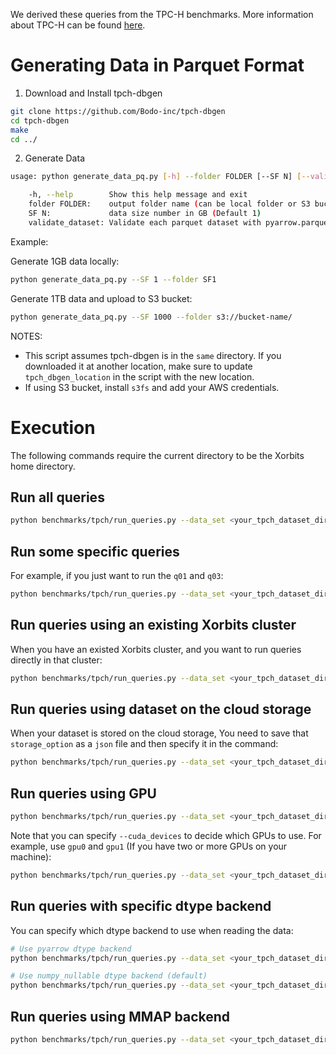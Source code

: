 We derived these queries from the TPC-H benchmarks. 
More information about TPC-H can be found [here](https://www.tpc.org/tpch/).

# Generating Data in Parquet Format
1. Download and Install tpch-dbgen
```bash
git clone https://github.com/Bodo-inc/tpch-dbgen
cd tpch-dbgen
make
cd ../
```

2. Generate Data
```bash
usage: python generate_data_pq.py [-h] --folder FOLDER [--SF N] [--validate_dataset]

    -h, --help        Show this help message and exit
    folder FOLDER:    output folder name (can be local folder or S3 bucket)
    SF N:             data size number in GB (Default 1)
    validate_dataset: Validate each parquet dataset with pyarrow.parquet.ParquetDataset (Default True)
```
Example:

Generate 1GB data locally:
```bash
python generate_data_pq.py --SF 1 --folder SF1
```

Generate 1TB data and upload to S3 bucket:
```bash
python generate_data_pq.py --SF 1000 --folder s3://bucket-name/
```

NOTES:
- This script assumes tpch-dbgen is in the ``same`` directory. If you downloaded it at another location, make sure to update ``tpch_dbgen_location`` in the script with the new location.
- If using S3 bucket, install ``s3fs`` and add your AWS credentials.

# Execution
The following commands require the current directory to be the Xorbits home directory.

## Run all queries
```bash
python benchmarks/tpch/run_queries.py --data_set <your_tpch_dataset_dir>
```

## Run some specific queries
For example, if you just want to run the ``q01`` and ``q03``:
```bash
python benchmarks/tpch/run_queries.py --data_set <your_tpch_dataset_dir> --queries 1 3
```

## Run queries using an existing Xorbits cluster
When you have an existed Xorbits cluster, and you want to run queries directly in that cluster:
```bash
python benchmarks/tpch/run_queries.py --data_set <your_tpch_dataset_dir> --endpoint <your_Xorbits_endpoint>
```

## Run queries using dataset on the cloud storage
When your dataset is stored on the cloud storage, 
You need to save that ``storage_option`` as a ``json`` file and then specify it in the command:
```bash
python benchmarks/tpch/run_queries.py --data_set <your_tpch_dataset_dir> --storage_options <your_storage_option_file_path>
```

## Run queries using GPU
```bash
python benchmarks/tpch/run_queries.py --data_set <your_tpch_dataset_dir> --gpu
```
Note that you can specify ``--cuda_devices`` to decide which GPUs to use. For example, use ``gpu0`` and ``gpu1`` (If you have two or more GPUs on your machine):
```bash
python benchmarks/tpch/run_queries.py --data_set <your_tpch_dataset_dir> --gpu --cuda_devices 0 1
```

## Run queries with specific dtype backend
You can specify which dtype backend to use when reading the data:
```bash
# Use pyarrow dtype backend
python benchmarks/tpch/run_queries.py --data_set <your_tpch_dataset_dir> --dtype-backend pyarrow

# Use numpy_nullable dtype backend (default)
python benchmarks/tpch/run_queries.py --data_set <your_tpch_dataset_dir> --dtype-backend numpy_nullable
```

## Run queries using MMAP backend
```bash
python benchmarks/tpch/run_queries.py --data_set <your_tpch_dataset_dir> --mmap_root_dir <your_dir_for_mmap_files>
```
